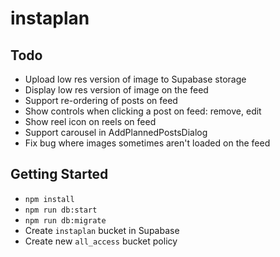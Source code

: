 # instaplan

## Todo

- Upload low res version of image to Supabase storage
- Display low res version of image on the feed
- Support re-ordering of posts on feed
- Show controls when clicking a post on feed: remove, edit
- Show reel icon on reels on feed
- Support carousel in AddPlannedPostsDialog
- Fix bug where images sometimes aren't loaded on the feed

## Getting Started

- `npm install`
- `npm run db:start`
- `npm run db:migrate`
- Create `instaplan` bucket in Supabase
- Create new `all_access` bucket policy
